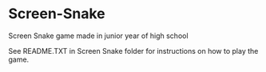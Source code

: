 # Screen-Snake
Screen Snake game made in junior year of high school

See README.TXT in Screen Snake folder for instructions on how to play the game.
